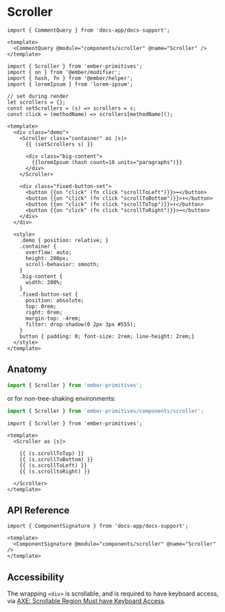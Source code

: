 # Scroller

```gjs live no-shadow
import { CommentQuery } from 'docs-app/docs-support';

<template>
  <CommentQuery @module="components/scroller" @name="Scroller" />
</template>
```


<div class="featured-demo">

```gjs live preview no-shadow
import { Scroller } from 'ember-primitives';
import { on } from '@ember/modifier';
import { hash, fn } from '@ember/helper';
import { loremIpsum } from 'lorem-ipsum';

// set during render
let scrollers = {};
const setScrollers = (s) => scrollers = s;
const click = (methodName) => scrollers[methodName]();

<template>
  <div class="demo">
    <Scroller class="container" as |s|>
      {{ (setScrollers s) }}

      <div class="big-content">
        {{loremIpsum (hash count=10 units="paragraphs")}}
      </div>
    </Scroller>

    <div class="fixed-button-set">
      <button {{on "click" (fn click "scrollToLeft")}}>⬅️</button>
      <button {{on "click" (fn click "scrollToBottom")}}>⬇️</button>
      <button {{on "click" (fn click "scrollToTop")}}>⬆️</button>
      <button {{on "click" (fn click "scrollToRight")}}>➡️</button>
    </div>
  </div>

  <style>
    .demo { position: relative; }
    .container {
      overflow: auto;
      height: 200px;
      scroll-behavior: smooth;
    } 
    .big-content {
      width: 200%;
    }
    .fixed-button-set {
      position: absolute;
      top: 0rem;
      right: 0rem;
      margin-top: -4rem;
      filter: drop-shadow(0 2px 3px #555);
    }
    button { padding: 0; font-size: 2rem; line-height: 2rem;}
  </style>
</template>
```

</div>

## Anatomy

```js 
import { Scroller } from 'ember-primitives';
```

or for non-tree-shaking environments:
```js 
import { Scroller } from 'ember-primitives/components/scroller';
```


```gjs 
import { Scroller } from 'ember-primitives';

<template>
  <Scroller as |s|>

    {{ (s.scrollToTop) }}
    {{ (s.scrollToBottom) }}
    {{ (s.scrollToLeft) }}
    {{ (s.scrolltoRight) }}

  </Scroller>
</template>
```

## API Reference

```gjs live no-shadow
import { ComponentSignature } from 'docs-app/docs-support';

<template>
  <ComponentSignature @module="components/scroller" @name="Scroller" />
</template>
```

## Accessibility

The wrapping `<div>` is scrollable, and is required to have keyboard access, via [AXE: Scrollable Region Must have Keyboard Access](https://dequeuniversity.com/rules/axe/4.8/scrollable-region-focusable?application=axeAPI).
